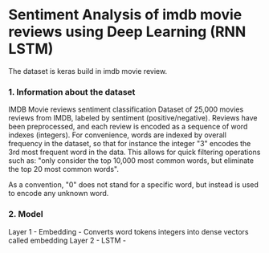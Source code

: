 # Sentiment Analysis of imdb movie reviews using Deep Learning (RNN LSTM)

The dataset is keras build in imdb movie review.

 ### **1. Information about the dataset**
IMDB Movie reviews sentiment classification
Dataset of 25,000 movies reviews from IMDB, labeled by sentiment (positive/negative). Reviews have been preprocessed, and each review is encoded as a sequence of word indexes (integers). For convenience, words are indexed by overall frequency in the dataset, so that for instance the integer "3" encodes the 3rd most frequent word in the data. This allows for quick filtering operations such as: "only consider the top 10,000 most common words, but eliminate the top 20 most common words".

As a convention, "0" does not stand for a specific word, but instead is used to encode any unknown word.


 ### **2. Model**
 
 
 Layer 1 - Embedding - Converts word tokens integers into dense vectors called embedding
 Layer 2 - LSTM -

